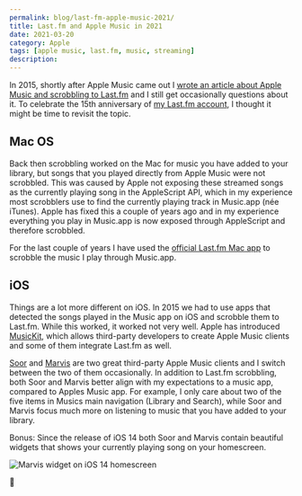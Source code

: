 ```yaml
---
permalink: blog/last-fm-apple-music-2021/
title: Last.fm and Apple Music in 2021
date: 2021-03-20
category: Apple
tags: [apple music, last.fm, music, streaming]
description:
---
```


In 2015, shortly after Apple Music came out I [wrote an article about Apple Music and scrobbling to Last.fm](/blog/apple-music-last-fm-scrobbling/) and I still get occasionally questions about it. To celebrate the 15th anniversary of [my Last.fm account](https://www.last.fm/user/feredir), I thought it might be time to revisit the topic.

## Mac OS

Back then scrobbling worked on the Mac for music you have added to your library, but songs that you played directly from Apple Music were not scrobbled. This was caused by Apple not exposing these streamed songs as the currently playing song in the AppleScript API, which in my experience most scrobblers use to find the currently playing track in Music.app (née iTunes). Apple has fixed this a couple of years ago and in my experience everything you play in Music.app is now exposed through AppleScript and therefore scrobbled.

For the last couple of years I have used the [official Last.fm Mac app](http://www.last.fm/download) to scrobble the music I play through Music.app.

## iOS

Things are a lot more different on iOS. In 2015 we had to use apps that detected the songs played in the Music app on iOS and scrobble them to Last.fm. While this worked, it worked not very well. Apple has introduced [MusicKit](https://developer.apple.com/musickit/), which allows third-party developers to create Apple Music clients and some of them integrate Last.fm as well.

[Soor](https://apps.apple.com/us/app/id1439731526) and [Marvis](https://apps.apple.com/us/app/marvis-pro/id1447768809) are two great third-party Apple Music clients and I switch between the two of them occasionally. In addition to Last.fm scrobbling, both Soor and Marvis better align with my expectations to a music app, compared to Apples Music app. For example, I only care about two of the five items in Musics main navigation (Library and Search), while Soor and Marvis focus much more on listening to music that you have added to your library.

Bonus: Since the release of iOS 14 both Soor and Marvis contain beautiful widgets that shows your currently playing song on your homescreen.

![Marvis widget on iOS 14 homescreen](/blog/2021-03-20-last-fm-apple-music-2021/marvis-homescreen.png)

🎸
